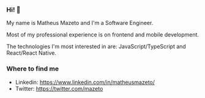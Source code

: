 ### Hi! 👋

My name is Matheus Mazeto and I'm a Software Engineer.

Most of my professional experience is on frontend and mobile development.

The technologies I'm most interested in are: JavaScript/TypeScript and React/React Native.

### Where to find me

 - Linkedin: https://www.linkedin.com/in/matheusmazeto/
 - Twitter: https://twitter.com/mazeto
